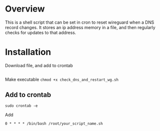 # Overview
This is a shell script that can be set in cron to reset wireguard when a DNS record changes.  It stores an ip address memory in a file, and then regularly checks for updates to that address.

# Installation
Download file, and add to crontab
##
Make executable
```chmod +x check_dns_and_restart_wg.sh```

## Add to crontab
```sudo crontab -e```

Add
```
0 * * * * /bin/bash /root/your_script_name.sh
```
